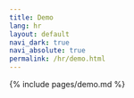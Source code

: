 ```yaml
---
title: Demo
lang: hr
layout: default
navi_dark: true
navi_absolute: true
permalink: /hr/demo.html
---
```


{% include pages/demo.md %}

